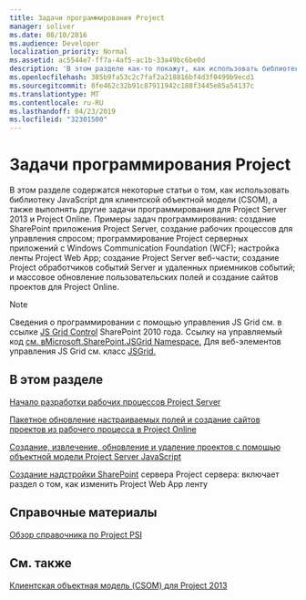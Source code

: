 ```yaml
---
title: Задачи программирования Project
manager: soliver
ms.date: 08/10/2016
ms.audience: Developer
localization_priority: Normal
ms.assetid: ac5544e7-ff7a-4af5-ac1b-33a49bc6be0d
description: 'В этом разделе как-то покажут, как использовать библиотеку JavaScript для клиентской объектной модели (CSOM) и выполнять другие задачи программирования для Project Server 2013 и Project Online. Примеры задач программирования: создание SharePoint приложения Project Server, создание рабочих процессов для управления спросом; программирование Project серверных приложений с Windows Communication Foundation (WCF); настройка ленты Project Web App; создание Project Server веб-части; создание Project обработчиков событий Server и удаленных приемников событий; и массовое обновление пользовательских полей и создание сайтов проектов для Project Online.'
ms.openlocfilehash: 385b9fa53c2c7faf2a218816bf4d3f0499b9ecd1
ms.sourcegitcommit: 8fe462c32b91c87911942c188f3445e85a54137c
ms.translationtype: MT
ms.contentlocale: ru-RU
ms.lasthandoff: 04/23/2019
ms.locfileid: "32301500"
---
```

# <a name="project-programming-tasks"></a>Задачи программирования Project

В этом разделе содержатся некоторые статьи о том, как использовать библиотеку JavaScript для клиентской объектной модели (CSOM), а также выполнять другие задачи программирования для Project Server 2013 и Project Online. Примеры задач программирования: создание SharePoint приложения Project Server, создание рабочих процессов для управления спросом; программирование Project серверных приложений с Windows Communication Foundation (WCF); настройка ленты Project Web App; создание Project Server веб-части; создание Project обработчиков событий Server и удаленных приемников событий; и массовое обновление пользовательских полей и создание сайтов проектов для Project Online.
  
> [!NOTE]
> Сведения о программировании с помощью управления JS Grid см. в ссылке [JS Grid Control](https://msdn.microsoft.com/library/ee535898%28office.14%29.aspx) SharePoint 2010 года. Ссылку на управляемый код [см. вMicrosoft.SharePoint.JSGrid Namespace.](https://msdn.microsoft.com/library/microsoft.sharepoint.jsgrid%28Office.15%29.aspx) Для веб-элементов управления JS Grid см. класс [JSGrid.](https://msdn.microsoft.com/library/microsoft.sharepoint.webcontrols.jsgrid%28Office.15%29.aspx) 
  
## <a name="in-this-section"></a>В этом разделе

[Начало разработки рабочих процессов Project Server](getting-started-developing-project-server-workflows.md)
  
[Пакетное обновление настраиваемых полей и создание сайтов проектов из рабочего процесса в Project Online](bulk-update-custom-fields-and-create-project-sites-from-workflow-in-project.md)
  
[Создание, извлечение, обновление и удаление проектов с помощью объектной модели Project Server JavaScript](create-retrieve-update-delete-projects-using-project-server-javascript.md)
  
[Создание надстройки SharePoint](create-a-sharepoint-hosted-project-server-add-in.md) сервера Project сервера: включает раздел о том, как изменить Project Web App ленту 
  
## <a name="reference"></a>Справочные материалы

[Обзор справочника по Project PSI](project-psi-reference-overview.md)
  
## <a name="see-also"></a>См. также



[Клиентская объектная модель (CSOM) для Project 2013](client-side-object-model-csom-for-project-2013.md)

